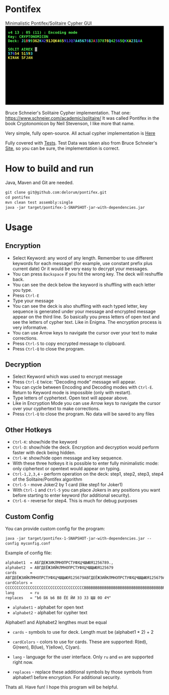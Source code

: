 # Pontifex
Minimalistic Pontifex/Solitaire Cypher GUI
![](https://raw.githubusercontent.com/delorum/pontifex/master/pontifex_v4.png)

Bruce Schneier's Solitaire Cypher implementation. That one: https://www.schneier.com/academic/solitaire/ It was called Pontifex in the book Cryptonomicon by Neil Stevenson, I like more that name.

Very simple, fully open-source. All actual cypher implementation is [Here](https://github.com/delorum/pontifex/blob/master/src/main/scala/pontifex/Pontifex.scala)

Fully covered with [Tests](https://github.com/delorum/pontifex/blob/master/src/test/scala/pontifex/PontifexTest.scala). Test Data was taken also from Bruce Schneier's [Site](https://www.schneier.com/wp-content/uploads/2015/12/sol-test.txt), so you can be sure, the implementation is correct.

# How to build and run
Java, Maven and Git are needed.
```
git clone git@github.com:delorum/pontifex.git
cd pontifex
mvn clean test assembly:single
java -jar target/pontifex-1-SNAPSHOT-jar-with-dependencies.jar
```

# Usage

## Encryption

- Select Keyword: any word of any length. Remember to use different keywords for each message! (for example, use constant prefix plus current date) Or it would be very easy to decrypt your messages.
- You can press `Backspace` if you hit the wrong key. The deck will reshuffle back.
- You can see the deck below the keyword is shuffling with each letter you type.
- Press `Ctrl-E`
- Type your message
- You can see the deck is also shuffling with each typed letter, key sequence is generated under your message and encrypted message appear on the third line. So basically you press letters of open text and see the letters of cypher text. Like in Enigma. The encryption process is very informative.
- You can use Arrow keys to navigate the cursor over your text to make corrections.
- Press `Ctrl-S` to copy encrypted message to clipboard.
- Press `Ctrl-Q` to close the program.

## Decryption

- Select Keyword which was used to encrypt message
- Press `Ctrl-E` twice: "Decoding mode" message will appear.
- You can cycle between Encoding and Decoding modes with `Ctrl-E`. Return to Keyword mode is impossible (only with restart).
- Type letters of cyphertext. Open text will appear above.
- Like in Encryption Mode you can use Arrow keys to navigate the cursor over your cyphertext to make corrections.
- Press `Ctrl-Q` to close the program. No data will be saved to any files

## Other Hotkeys

- `Ctrl-K`: show/hide the keyword
- `Ctrl-D`: show/hide the deck. Encryption and decryption would perform faster with deck being hidden.
- `Ctrl-W`: show/hide open message and key sequence.
- With these three hotkeys it is possible to enter fully minimalistic mode: only ciphertext or opentext would appear on typing.
- `Ctrl-1,2,3,4` - perform operation on the deck: step1, step2, step3, step4 of the Solitaire/Pontifex algorithm
- `Ctrl-5` - move Joker2 by 1 card (like step1 for Joker1)
- With `Ctrl-1` and `Ctrl-5` you can place Jokers in any positions you want before starting to enter keyword (for additional security).
- `Ctrl-6` - reverse for step4. This is much for debug purposes

## Custom Config

You can provide custom config for the program:
```
java -jar target/pontifex-1-SNAPSHOT-jar-with-dependencies.jar --config myconfig.conf
```

Example of config file:
```
alphabet1  = АБГДЕЖЗИКЛМНОПРСТУФХЦЧШЫЮЯ1256789.,
alphabet2  = АВГДЕЁЖЗИЙКЛМНОПРСТУФХЦЧШЩЫЮЯ125679
cards      = АВГДЕЁЖЗИЙКЛМНОПРСТУФХЦЧШЩЫЮЯ125679АВГДЕЁЖЗИЙКЛМНОПРСТУФХЦЧШЩЫЮЯ125679АВ
cardColors = CCCCCCCCCCCCCCCCCCCCCCCCCCCCCCCCCCCBBBBBBBBBBBBBBBBBBBBBBBBBBBBBBBBBBBRR
lang       = ru
replaces   = "Ъ6 Б6 Ь6 В8 ЁЕ ЙИ ЭЗ 3З ЩШ 0О 4Ч"
```

- `alphabet1` - alphabet for open text
- `alphabet2` - alphabet for cypher text

Alphabet1 and Alphabet2 lengthes must be equal

- `cards` - symbols to use for deck. Length must be (alphabet1 * 2) + 2
- `cardColors` - colors to use for cards. These are supported: R(ed), G(reen), B(lue), Y(ellow), C(yan).

- `lang` - language for the user interface. Only `ru` and `en` are supported right now.

- `replaces` - replace these additional symbols by those symbols from alphabet1 before encryption. For additional security.

Thats all. Have fun! I hope this program will be helpful.
